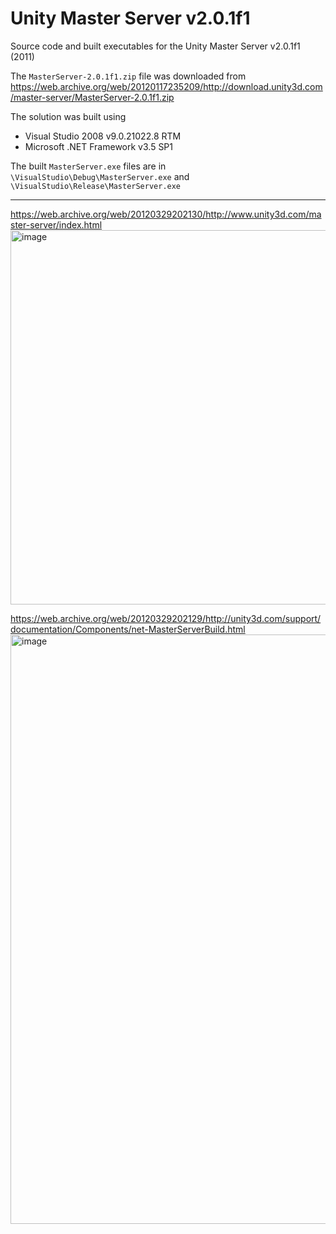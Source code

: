 # Unity Master Server v2.0.1f1
Source code and built executables for the Unity Master Server v2.0.1f1 (2011)

The `MasterServer-2.0.1f1.zip` file was downloaded from https://web.archive.org/web/20120117235209/http://download.unity3d.com/master-server/MasterServer-2.0.1f1.zip

The solution was built using
- Visual Studio 2008 v9.0.21022.8 RTM
- Microsoft .NET Framework v3.5 SP1

The built `MasterServer.exe` files are in `\VisualStudio\Debug\MasterServer.exe` and `\VisualStudio\Release\MasterServer.exe`

---

https://web.archive.org/web/20120329202130/http://www.unity3d.com/master-server/index.html
<img width="966" height="599" alt="image" src="https://github.com/user-attachments/assets/65914bc6-b418-4788-bbc4-185649b2425d" />


https://web.archive.org/web/20120329202129/http://unity3d.com/support/documentation/Components/net-MasterServerBuild.html
<img width="889" height="943" alt="image" src="https://github.com/user-attachments/assets/126b6525-199a-44a9-96ad-aadecf05d276" />
